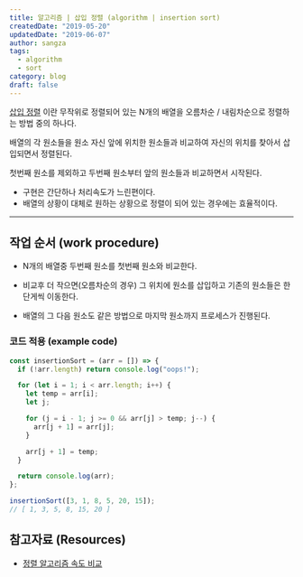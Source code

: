 ```yaml
---
title: 알고리즘 | 삽입 정렬 (algorithm | insertion sort)
createdDate: "2019-05-20"
updatedDate: "2019-06-07"
author: sangza
tags:
  - algorithm
  - sort
category: blog
draft: false
---
```


[삽입 정렬](https://ko.wikipedia.org/wiki/삽입_정렬) 이란 무작위로 정렬되어 있는
N개의 배열을 오름차순 / 내림차순으로 정렬하는 방법 중의 하나다.

배열의 각 원소들을 원소 자신 앞에 위치한 원소들과 비교하여 자신의 위치를 찾아서 삽입되면서 정렬된다.

첫번째 원소를 제외하고 두번째 원소부터 앞의 원소들과 비교하면서 시작된다.

- 구현은 간단하나 처리속도가 느린편이다.
- 배열의 상황이 대체로 원하는 상황으로 정렬이 되어 있는 경우에는 효율적이다.

---

## 작업 순서 (work procedure)

- N개의 배열중 두번째 원소를 첫번째 원소와 비교한다.

- 비교후 더 작으면(오름차순의 경우) 그 위치에 원소를 삽입하고 기존의 원소들은 한단게씩 이동한다.

- 배열의 그 다음 원소도 같은 방법으로 마지막 원소까지 프로세스가 진행된다.

### 코드 적용 (example code)

```javascript
const insertionSort = (arr = []) => {
  if (!arr.length) return console.log("oops!");

  for (let i = 1; i < arr.length; i++) {
    let temp = arr[i];
    let j;

    for (j = i - 1; j >= 0 && arr[j] > temp; j--) {
      arr[j + 1] = arr[j];
    }

    arr[j + 1] = temp;
  }

  return console.log(arr);
};

insertionSort([3, 1, 8, 5, 20, 15]);
// [ 1, 3, 5, 8, 15, 20 ]
```

## 참고자료 (Resources)

- [정렬 알고리즘 속도 비교](https://www.toptal.com/developers/sorting-algorithms)
